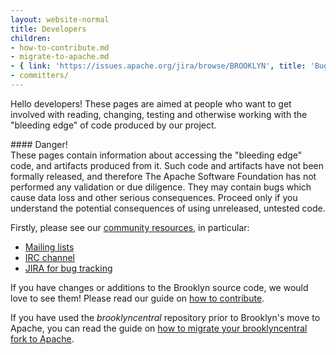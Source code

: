 ```yaml
---
layout: website-normal
title: Developers
children:
- how-to-contribute.md
- migrate-to-apache.md
- { link: 'https://issues.apache.org/jira/browse/BROOKLYN', title: 'Bug tracker (JIRA)' }
- committers/
---
```


Hello developers! These pages are aimed at people who want to get involved with reading, changing, testing and otherwise
working with the "bleeding edge" of code produced by our project.

<div class="panel panel-danger">
<div class="panel-heading" markdown="1">
#### Danger!
</div>
<div class="panel-body" markdown="1">
These pages contain information about accessing the "bleeding edge" code, and artifacts produced from it. Such code and
artifacts have not been formally released, and therefore The Apache Software Foundation has not performed any validation
or due diligence. They may contain bugs which cause data loss and other serious consequences. Proceed only if you
understand the potential consequences of using unreleased, untested code.
</div>
</div>


Firstly, please see our [community resources](../community/index.html), in particular:

- [Mailing lists](../community/mailist-lists.html)
- [IRC channel](../community/irc.html)
- [JIRA for bug tracking](https://issues.apache.org/jira/browse/BROOKLYN)

If you have changes or additions to the Brooklyn source code, we would love to
see them! Please read our guide on [how to contribute](how-to-contribute.html).

If you have used the *brooklyncentral* repository prior to Brooklyn's move to
Apache, you can read the guide on
[how to migrate your brooklyncentral fork to Apache](migrate-to-apache.html).
